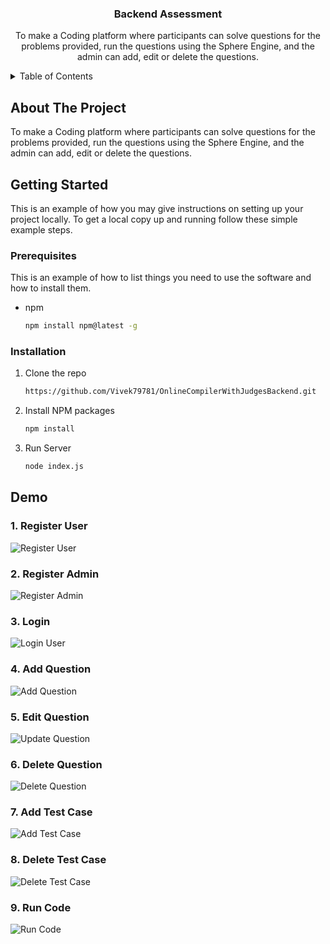 <div align="center">

<h3 align="center">Backend Assessment</h3>

  <p align="center">
    To make a Coding platform where participants can solve questions for the problems provided, run the questions using the Sphere Engine, and the admin can add, edit or delete the questions.
    <br />
  </p>
</div>

<details>
  <summary>Table of Contents</summary>
  <ol>
    <li>
      <a href="#about-the-project">About The Project</a>
    </li>
    <li>
      <a href="#getting-started">Getting Started</a>
      <ul>
        <li><a href="#prerequisites">Prerequisites</a></li>
        <li><a href="#installation">Installation</a></li>
      </ul>
    </li>
    <li>
        <a href="#demo">Demo</a>
        <ul>
            <li><a href="#register-user">Register User</a></li>
            <li><a href="#register-admin">Register Admin</a></li>
            <li><a href="#login">Login</a></li>
            <li><a href="#add-question">Add Question</a></li>
            <li><a href="#edit-question">Edit Question</a></li>
            <li><a href="#delete-question">Delete Question</a></li>
            <li><a href="#add-test-case">Add Test Case</a></li>
            <li><a href="#delete-test-case">Delete Test Case</a></li>
            <li><a href="#run-code">Run Code</a></li>
    </li>
  </ol>
</details>

<!-- ABOUT THE PROJECT -->

## About The Project

To make a Coding platform where participants can solve questions for the problems provided, run the questions using the Sphere Engine, and the admin can add, edit or delete the questions.

<!-- GETTING STARTED -->

## Getting Started

This is an example of how you may give instructions on setting up your project locally.
To get a local copy up and running follow these simple example steps.

### Prerequisites

This is an example of how to list things you need to use the software and how to install them.

- npm
  ```sh
  npm install npm@latest -g
  ```

### Installation

1. Clone the repo
   ````sh
   https://github.com/Vivek79781/OnlineCompilerWithJudgesBackend.git   ```
   ````
2. Install NPM packages
   ```sh
   npm install
   ```
3. Run Server
   ```sh
   node index.js
   ```

## Demo

### 1. Register User

![Register User](screenshots/Register%20User%20Postman.png)

### 2. Register Admin

![Register Admin](screenshots/Register%20Admin%20Postman.png)

### 3. Login

![Login User](screenshots/Login%20User%20Postman.png)

### 4. Add Question

![Add Question](screenshots/Create%20Question%20Postman.png)

### 5. Edit Question

![Update Question](screenshots/Update%20Question%20Postman.png)

### 6. Delete Question

![Delete Question](screenshots/Delete%20Question%20Postman.png)

### 7. Add Test Case

![Add Test Case](screenshots/Create%20Testcase%20Postman.png)

### 8. Delete Test Case

![Delete Test Case](screenshots/Delete%20Testcase%20Postman.png)

### 9. Run Code

![Run Code](screenshots/Submit%20Code%20Postman.png)
